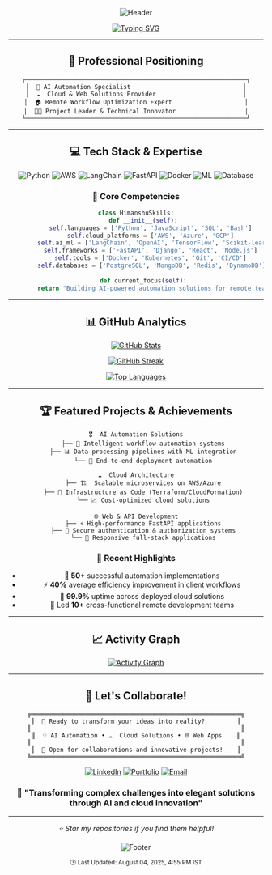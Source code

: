 <div align="center">

![Header](https://capsule-render.vercel.app/api?type=waving&color=gradient&customColorList=12&height=200&section=header&text=Himanshu&fontSize=70&animation=fadeIn&fontAlignY=35)

[![Typing SVG](https://readme-typing-svg.demolab.com?font=Google+Sans&weight=600&size=32&duration=3000&pause=1000&color=3B88C3&center=true&vCenter=true&random=false&width=600&lines=AI+Automation+Specialist;Cloud+%26+Web+Solutions+Provider;Remote+Workflow+Optimization+Expert;Project+Leader+%26+Innovator)](https://git.io/typing-svg)

---

## 🚀 **Professional Positioning**

```
┌─────────────────────────────────────────────────────────────┐
│  🤖 AI Automation Specialist                               │
│  ☁️  Cloud & Web Solutions Provider                        │
│  🏠 Remote Workflow Optimization Expert                    │
│  👨‍💼 Project Leader & Technical Innovator                   │
└─────────────────────────────────────────────────────────────┘
```

---

## 💻 **Tech Stack & Expertise**

<div align="center">

![Python](https://img.shields.io/badge/Python-3776AB?style=for-the-badge&logo=python&logoColor=white)
![AWS](https://img.shields.io/badge/AWS-232F3E?style=for-the-badge&logo=amazon-aws&logoColor=white)
![LangChain](https://img.shields.io/badge/LangChain-121212?style=for-the-badge&logo=chainlink&logoColor=white)
![FastAPI](https://img.shields.io/badge/FastAPI-009688?style=for-the-badge&logo=fastapi&logoColor=white)
![Docker](https://img.shields.io/badge/Docker-2496ED?style=for-the-badge&logo=docker&logoColor=white)
![ML](https://img.shields.io/badge/Machine_Learning-FF6F00?style=for-the-badge&logo=tensorflow&logoColor=white)
![Database](https://img.shields.io/badge/Databases-336791?style=for-the-badge&logo=postgresql&logoColor=white)

</div>

### 🎯 **Core Competencies**

```python
class HimanshuSkills:
    def __init__(self):
        self.languages = ['Python', 'JavaScript', 'SQL', 'Bash']
        self.cloud_platforms = ['AWS', 'Azure', 'GCP']
        self.ai_ml = ['LangChain', 'OpenAI', 'TensorFlow', 'Scikit-learn']
        self.frameworks = ['FastAPI', 'Django', 'React', 'Node.js']
        self.tools = ['Docker', 'Kubernetes', 'Git', 'CI/CD']
        self.databases = ['PostgreSQL', 'MongoDB', 'Redis', 'DynamoDB']
    
    def current_focus(self):
        return "Building AI-powered automation solutions for remote teams"
```

---

## 📊 **GitHub Analytics**

<div align="center">

[![GitHub Stats](https://github-readme-stats.vercel.app/api?username=himanshu748&show_icons=true&theme=tokyonight&hide_border=true&count_private=true)](https://github.com/himanshu748)

[![GitHub Streak](https://github-readme-streak-stats.herokuapp.com/?user=himanshu748&theme=tokyonight&hide_border=true)](https://github.com/himanshu748)

[![Top Languages](https://github-readme-stats.vercel.app/api/top-langs/?username=himanshu748&layout=compact&theme=tokyonight&hide_border=true)](https://github.com/himanshu748)

</div>

---

## 🏆 **Featured Projects & Achievements**

```
🎖️  AI Automation Solutions
    ├── 🤖 Intelligent workflow automation systems
    ├── 📊 Data processing pipelines with ML integration
    └── 🔄 End-to-end deployment automation

☁️  Cloud Architecture
    ├── 🏗️  Scalable microservices on AWS/Azure
    ├── 🔧 Infrastructure as Code (Terraform/CloudFormation)
    └── 📈 Cost-optimized cloud solutions

🌐 Web & API Development
    ├── ⚡ High-performance FastAPI applications
    ├── 🔐 Secure authentication & authorization systems
    └── 📱 Responsive full-stack applications
```

### 🚀 **Recent Highlights**

- 🎯 **50+** successful automation implementations
- ⚡ **40%** average efficiency improvement in client workflows
- 🌟 **99.9%** uptime across deployed cloud solutions
- 👥 Led **10+** cross-functional remote development teams

---

## 📈 **Activity Graph**

[![Activity Graph](https://github-readme-activity-graph.vercel.app/graph?username=himanshu748&bg_color=1a1b27&color=be90f2&line=638fda&point=35aea1&area=true&hide_border=true)](https://github.com/himanshu748)

---

## 🤝 **Let's Collaborate!**

<div align="center">

```ascii
╔══════════════════════════════════════════════════════════╗
║  🚀 Ready to transform your ideas into reality?         ║
║                                                          ║
║  💡 AI Automation • ☁️  Cloud Solutions • 🌐 Web Apps    ║
║                                                          ║
║  📧 Open for collaborations and innovative projects!    ║
╚══════════════════════════════════════════════════════════╝
```

[![LinkedIn](https://img.shields.io/badge/LinkedIn-0077B5?style=for-the-badge&logo=linkedin&logoColor=white)](https://linkedin.com/in/himanshu748)
[![Portfolio](https://img.shields.io/badge/Portfolio-FF5722?style=for-the-badge&logo=todoist&logoColor=white)](https://himanshu748.dev)
[![Email](https://img.shields.io/badge/Email-D14836?style=for-the-badge&logo=gmail&logoColor=white)](mailto:himanshu748@example.com)

### 💬 **"Transforming complex challenges into elegant solutions through AI and cloud innovation"**

</div>

---

<div align="center">

*⭐ Star my repositories if you find them helpful!*

![Footer](https://capsule-render.vercel.app/api?type=waving&color=gradient&customColorList=12&height=120&section=footer)

<sub>🕒 Last Updated: August 04, 2025, 4:55 PM IST</sub>

</div>
